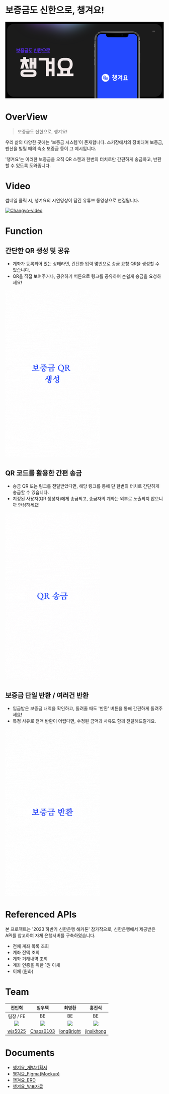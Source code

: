 # 보증금도 신한으로, 챙겨요!

![thumbnail](./docs/images/thumbnail.png)

# OverView
> 보증금도 신한으로, 챙겨요!

우리 삶의 다양한 곳에는 '보증금 시스템'이 존재합니다. 스키장에서의 장비대여 보증금, 펜션을 빌릴 때의 숙소 보증금 등이 그 예시입니다.

'챙겨요'는 이러한 보증금을 오직 QR 스캔과 한번의 터치로만 간편하게 송금하고, 반환할 수 있도록 도와줍니다.


# Video
썸네일 클릭 시, 챙겨요의 시연영상이 담긴 유튜브 동영상으로 연결됩니다.

[![Changyo-video](https://img.youtube.com/vi/cfuvFmrxysI/0.jpg)](https://youtu.be/cfuvFmrxysI)

# Function
## 간단한 QR 생성 및 공유
- 계좌가 등록되어 있는 상태라면, 간단한 입력 몇번으로 송금 요청 QR을 생성할 수 있습니다.
- QR을 직접 보여주거나, 공유하기 버튼으로 링크를 공유하여 손쉽게 송금을 요청하세요!

![qr-create-share](./docs/images/qr-create-and-share.gif)

## QR 코드를 활용한 간편 송금
- 송금 QR 또는 링크를 전달받았다면, 해당 링크를 통해 단 한번의 터치로 간단하게 송금할 수 있습니다.
- 지정된 사용자(QR 생성자)에게 송금되고, 송금자의 계좌는 외부로 노출되지 않으니까 안심하세요!

![qr-remit](./docs/images/qr-remit.gif)


## 보증금 단일 반환 / 여러건 반환
- 입금받은 보증금 내역을 확인하고, 돌려줄 때도 '반환' 버튼을 통해 간편하게 돌려주세요!
- 특정 사유로 전액 반환이 어렵다면, 수정된 금액과 사유도 함께 전달해드릴게요.

![deposit-return](./docs/images/deposit-return.gif)


# Referenced APIs
본 프로젝트는 '2023 하반기 신한은행 해커톤' 참가작으로, 신한은행에서 제공받은 API를 참고하여 자체 은행서버를 구축하였습니다.

- 전체 계좌 목록 조회
- 계좌 잔액 조회
- 계좌 거래내역 조회
- 계좌 인증을 위한 1원 이체 
- 이체 (원화)

# Team
|전인혁|임우택|최영환|홍진식|
|:---:|:---:|:---:|:---:|
|팀장 / FE|BE|BE|BE|
|![](https://avatars.githubusercontent.com/u/21137298?v=4)|![](https://avatars.githubusercontent.com/u/85945540?v=4)|![](https://avatars.githubusercontent.com/u/74171272?v=4)|![](https://avatars.githubusercontent.com/u/28581484?v=4)|
|[wjs5025](https://github.com/wjs5025)|[Chaos0103](https://github.com/Chaos0103)|[longBright](https://github.com/longBright)|[jinsikhong](https://github.com/jinsikhong)|

# Documents
- [챙겨요_개발기획서](http://naver.me/xxRTG8H8)
- [챙겨요_Figma(Mockup)](http://naver.me/xQ8AVUSt)
- [챙겨요_ERD](http://naver.me/xRPMvRpR)
- [챙겨요_발표자료](http://naver.me/FLhMlqeH)
